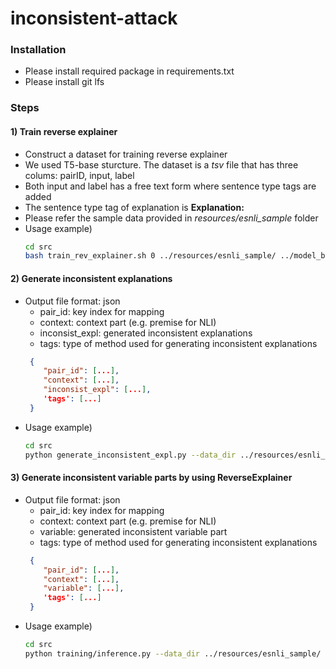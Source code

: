 # inconsistent-attack

### Installation
- Please install required package in requirements.txt
- Please install git lfs


### Steps
#### 1) Train reverse explainer
- Construct a dataset for training reverse explainer
- We used T5-base sturcture. The dataset is a *tsv* file that has three colums: pairID, input, label
- Both input and label has a free text form where sentence type tags are added
- The sentence type tag of explanation is **Explanation:**
- Please refer the sample data provided in *resources/esnli_sample* folder
- Usage example)
    ```bash
    cd src
    bash train_rev_explainer.sh 0 ../resources/esnli_sample/ ../model_binary/
    ```
    
#### 2) Generate inconsistent explanations
- Output file format: json
    - pair_id: key index for mapping
    - context: context part (e.g. premise for NLI)
    - inconsist_expl: generated inconsistent explanations
    - tags: type of method used for generating inconsistent explanations
    ```json
     {
        "pair_id": [...],
        "context": [...],
        "inconsist_expl": [...],
        'tags': [...]
     }
    ``` 
- Usage example)
    ```bash
    cd src
    python generate_inconsistent_expl.py --data_dir ../resources/esnli_sample/ --save_dir ../resources/esnli/
    ```

#### 3) Generate inconsistent variable parts by using ReverseExplainer
- Output file format: json
    - pair_id: key index for mapping
    - context: context part (e.g. premise for NLI)
    - variable: generated inconsistent variable part
    - tags: type of method used for generating inconsistent explanations
    ```json
     {
        "pair_id": [...],
        "context": [...],
        "variable": [...],
        'tags': [...]
     }
    ``` 
- Usage example)
    ```bash
    cd src
    python training/inference.py --data_dir ../resources/esnli_sample/ --save_dir ../resources/esnli/
    ```
